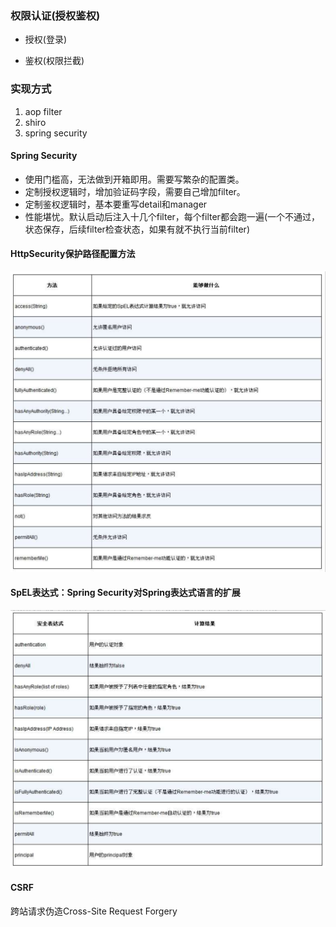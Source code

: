 ### 权限认证(授权鉴权)

* 授权(登录)

* 鉴权(权限拦截)

### 实现方式

1. aop filter
2. shiro
3. spring security
#### Spring Security

* 使用门槛高，无法做到开箱即用。需要写繁杂的配置类。
* 定制授权逻辑时，增加验证码字段，需要自己增加filter。
* 定制鉴权逻辑时，基本要重写detail和manager
* 性能堪忧。默认启动后注入十几个filter，每个filter都会跑一遍(一个不通过，状态保存，后续filter检查状态，如果有就不执行当前filter)

#### HttpSecurity保护路径配置方法

![HttpSecurityRoutineSetting.png](spring/HttpSecurityRoutineSetting.png)

#### SpEL表达式：Spring Security对Spring表达式语言的扩展
![SpEL.png](spring/SpEL.png)

#### CSRF

跨站请求伪造Cross-Site Request Forgery


